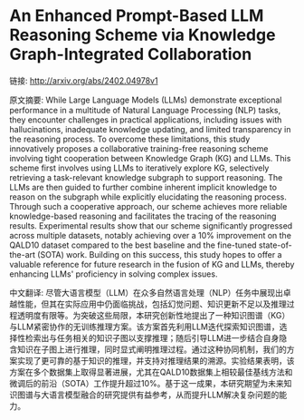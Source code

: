 # An Enhanced Prompt-Based LLM Reasoning Scheme via Knowledge Graph-Integrated Collaboration

链接: http://arxiv.org/abs/2402.04978v1

原文摘要:
While Large Language Models (LLMs) demonstrate exceptional performance in a
multitude of Natural Language Processing (NLP) tasks, they encounter challenges
in practical applications, including issues with hallucinations, inadequate
knowledge updating, and limited transparency in the reasoning process. To
overcome these limitations, this study innovatively proposes a collaborative
training-free reasoning scheme involving tight cooperation between Knowledge
Graph (KG) and LLMs. This scheme first involves using LLMs to iteratively
explore KG, selectively retrieving a task-relevant knowledge subgraph to
support reasoning. The LLMs are then guided to further combine inherent
implicit knowledge to reason on the subgraph while explicitly elucidating the
reasoning process. Through such a cooperative approach, our scheme achieves
more reliable knowledge-based reasoning and facilitates the tracing of the
reasoning results. Experimental results show that our scheme significantly
progressed across multiple datasets, notably achieving over a 10% improvement
on the QALD10 dataset compared to the best baseline and the fine-tuned
state-of-the-art (SOTA) work. Building on this success, this study hopes to
offer a valuable reference for future research in the fusion of KG and LLMs,
thereby enhancing LLMs' proficiency in solving complex issues.

中文翻译:
尽管大语言模型（LLM）在众多自然语言处理（NLP）任务中展现出卓越性能，但其在实际应用中仍面临挑战，包括幻觉问题、知识更新不足以及推理过程透明度有限等。为突破这些局限，本研究创新性地提出了一种知识图谱（KG）与LLM紧密协作的无训练推理方案。该方案首先利用LLM迭代探索知识图谱，选择性检索出与任务相关的知识子图以支撑推理；随后引导LLM进一步结合自身隐含知识在子图上进行推理，同时显式阐明推理过程。通过这种协同机制，我们的方案实现了更可靠的基于知识的推理，并支持对推理结果的溯源。实验结果表明，该方案在多个数据集上取得显著进展，尤其在QALD10数据集上相较最佳基线方法和微调后的前沿（SOTA）工作提升超过10%。基于这一成果，本研究期望为未来知识图谱与大语言模型融合的研究提供有益参考，从而提升LLM解决复杂问题的能力。
